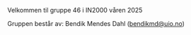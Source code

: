 Velkommen til gruppe 46 i IN2000 våren 2025

Gruppen består av:
Bendik Mendes Dahl (bendikmd@uio.no)
